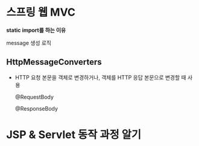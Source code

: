 # 스프링 웹 MVC

**static import를 하는 이유**

message 생성 로직







## HttpMessageConverters

- HTTP 요청 본문을 객체로 변경하거나, 객체를 HTTP 응답 본문으로 변경할 때 사용

  @RequestBody

  @ResponseBody





# JSP & Servlet 동작 과정 알기

